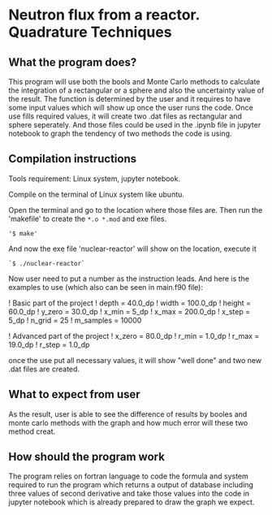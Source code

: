 # Neutron flux from a reactor. Quadrature Techniques

## What the program does?

This program will use both the bools and Monte Carlo methods to calculate the integration of a rectangular or a sphere and also the uncertainty value of the result.
The function is determined by the user and it requires to have some input values which will show up once the user runs the code.
Once use fills required values, it will create two .dat files as rectangular and sphere seperately. And those files could be used in the .ipynb file in jupyter notebook to graph the tendency of two methods the code is using.

## Compilation instructions

Tools requirement: Linux system, jupyter notebook.

Compile on the terminal of Linux system like ubuntu.

Open the terminal and go to the location where those files are. Then run the 'makefile' to create the `*.o *.mod` and exe files.

	'$ make'

And now the exe file 'nuclear-reactor' will show on the location, execute it

	`$ ./nuclear-reactor`

Now user need to put a number as the instruction leads. And here is the examples to use (which also can be seen in main.f90 file):

! Basic part of the project
! depth = 40.0_dp
! width = 100.0_dp
! height = 60.0_dp
! y_zero = 30.0_dp
! x_min = 5_dp
! x_max = 200.0_dp
! x_step = 5_dp
! n_grid = 25
! m_samples = 10000

! Advanced part of the project
! x_zero = 80.0_dp
! r_min = 1.0_dp
! r_max = 19.0_dp
! r_step = 1.0_dp

once the use put all necessary values, it will show "well done" and two new .dat files are created.

## What to expect from user

As the result, user is able to see the difference of results by booles and monte carlo methods with the graph and how much error will these two method creat.

## How should the program work 

The program relies on fortran language to code the formula and system required to run the program which returns a output of database including three values of second derivative and take those values into the code in jupyter notebook which is already prepared to draw the graph we expect.
